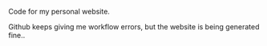 Code for my personal website. 

Github keeps giving me workflow errors, but the website is being generated fine..
